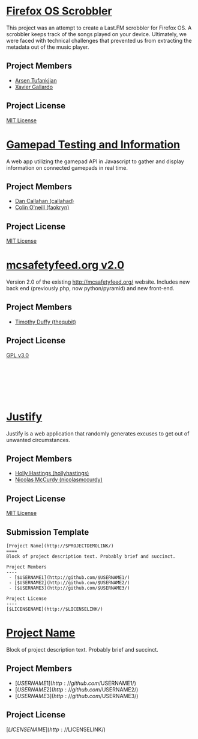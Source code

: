 [Firefox OS Scrobbler](https://github.com/Stavrus/FxOSScrobbler/tree/frontend)
====
This project was an attempt to create a Last.FM scrobbler for Firefox OS. A scrobbler keeps track of the songs played on your device. Ultimately, we were faced with technical challenges that prevented us from extracting the metadata out of the music player.

Project Members
----
 - [Arsen Tufankjian](http://github.com/honeybunch/) 
 - [Xavier Gallardo](http://github.com/stavrus/) 

Project License
----
[MIT License](http://opensource.org/licenses/MIT)


[Gamepad Testing and Information](http://callahad.github.io/gamepad-test/)
====
A web app utilizing the gamepad API in Javascript to gather and display
information on connected gamepads in real time.

Project Members
----
 - [Dan Callahan (callahad)](http://github.com/callahad/) 
 - [Colin O'neill (faokryn)](http://github.com/Faokryn/) 

Project License
----
[MIT License](https://github.com/callahad/gamepad-test/blob/gh-pages/LICENSE)


[mcsafetyfeed.org v2.0](https://next.mcsafetyfeed.org/)
====
Version 2.0 of the existing http://mcsafetyfeed.org/ website.
Includes new back end (previously php, now python/pyramid) and new front-end.

Project Members
----
 - [Timothy Duffy (thequbit)](https://github.com/thequbit)

Project License
----
[GPL v3.0](https://github.com/thequbit/mc911feedwatcher/blob/master/LICENSE)


<br/>
<br/>
<br/>
<br/>
<br/>

[Justify](http://hollyhastings.me/justify/)
====
Justify is a web application that randomly generates excuses to get out of unwanted circumstances.

Project Members
----
 - [Holly Hastings (hollyhastings)](http://github.com/hollyhastings/) 
 - [Nicolas McCurdy (nicolasmccurdy)](http://github.com/nicolasmccurdy/) 

Project License
----
[MIT License](http://opensource.org/licenses/MIT)

<!--Actual Project Submissions Above Here
-------------------------------------------------------------------------------
-->

Submission Template
----

```
[Project Name](http://$PROJECTDEMOLINK/)
====
Block of project description text. Probably brief and succinct.

Project Members
----
 - [$USERNAME1](http://github.com/$USERNAME1/) 
 - [$USERNAME2](http://github.com/$USERNAME2/) 
 - [$USERNAME3](http://github.com/$USERNAME3/) 

Project License
----
[$LICENSENAME](http://$LICENSELINK/)

```

[Project Name](http://$PROJECTDEMOLINK/)
====
Block of project description text. Probably brief and succinct.

Project Members
----
 - [$USERNAME1](http://github.com/$USERNAME1/) 
 - [$USERNAME2](http://github.com/$USERNAME2/) 
 - [$USERNAME3](http://github.com/$USERNAME3/) 

Project License
----
[$LICENSENAME](http://$LICENSELINK/)

